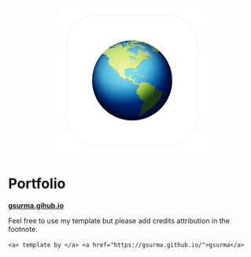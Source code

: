 <h3 align="center">
  <img src="images/icons/gsurma_icon_web.png" width="300">
</h3>


# Portfolio

**[gsurma.gihub.io](https://gsurma.github.io)**

Feel free to use my template but please add credits attribution in the footnote.

`<a> template by </a> <a href="https://gsurma.github.io/">gsurma</a>`
